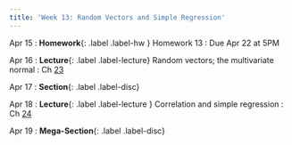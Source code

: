 ```yaml
---
title: 'Week 13: Random Vectors and Simple Regression'
---
```


Apr 15
: **Homework**{: .label .label-hw } Homework 13
    : Due Apr 22 at 5PM

Apr 16
: **Lecture**{: .label .label-lecture} Random vectors; the multivariate normal
    : Ch [23](http://prob140.org/textbook/content/Chapter_23/00_Multivariate_Normal_RVs.html)
    
Apr 17
: **Section**{: .label .label-disc}

Apr 18
: **Lecture**{: .label .label-lecture } Correlation and simple regression
    : Ch [24](http://prob140.org/textbook/content/Chapter_24/00_Simple_Linear_Regression.html)
    
Apr 19
: **Mega-Section**{: .label .label-disc}
